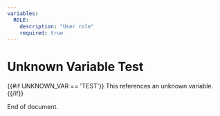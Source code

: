 ```yaml
---
variables:
  ROLE:
    description: "User role"
    required: true
---
```


# Unknown Variable Test

{{#if UNKNOWN_VAR == 'TEST'}}
This references an unknown variable.
{{/if}}

End of document.
